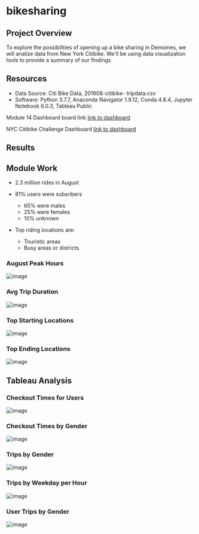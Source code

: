 # bikesharing
## Project Overview
To explore the possibilities of opening up a bike sharing in Demoines, we will analize data from New York Citibike.  We'll be using data visualization tools to provide a summary of our findings

## Resources
- Data Source: Citi Bike Data, 201908-citibike- tripdata.csv
- Software: Python 3.7.7, Anaconda Navigator 1.9.12, Conda 4.8.4, Jupyter Notebook 6.0.3, Tableau Public

Module 14 Dashboard board link
[link to dashboard](https://public.tableau.com/app/profile/rob.hilburn/viz/NYC_Module14/NYCModuleStory)

NYC Citibike Challenge Dashboard
[link to dashboard](https://public.tableau.com/app/profile/rob.hilburn/viz/NYCCitibikechallenge/NYCCitibikeChallenge)

## Results

## Module Work

 - 2.3 million rides in August
 - 81% users were subsribers
     - 65% were males
     - 25% were females
     - 10% unknown
     
 - Top riding locations are:
     - Touristic areas
     - Busy areas or districts

### August Peak Hours

![image](https://user-images.githubusercontent.com/94253815/156909492-6beb141e-d68e-419b-8da9-a391ec487b28.png)

### Avg Trip Duration

![image](https://user-images.githubusercontent.com/94253815/156909525-2ce0f736-274c-4138-9029-096bddbe06b5.png)

### Top Starting Locations

![image](https://user-images.githubusercontent.com/94253815/156909557-b09083e1-1e57-432c-bd57-4d79b74d83f8.png)


### Top Ending Locations

![image](https://user-images.githubusercontent.com/94253815/156909572-dfcd22e8-f35d-4cc9-8eb4-aedeb47a5515.png)


## Tableau Analysis

### Checkout Times for Users

![image](https://user-images.githubusercontent.com/94253815/156909642-59ca01ea-f8bb-40db-a192-34a13161e133.png)


### Checkout Times by Gender

![image](https://user-images.githubusercontent.com/94253815/156909671-7ae1d8e6-badf-4727-87e8-a8f771625096.png)


### Trips by Gender

![image](https://user-images.githubusercontent.com/94253815/156909746-834005fb-879c-438b-89bb-27d296fe4864.png)


### Trips by Weekday per Hour

![image](https://user-images.githubusercontent.com/94253815/156909779-77d87509-6531-4a22-849e-c3f519f5e18b.png)



### User Trips by Gender

![image](https://user-images.githubusercontent.com/94253815/156909790-4273e1ce-db03-4853-9c03-b9ee12b3e8cb.png)

